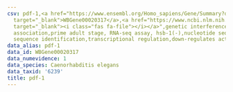 ```yaml
---
csv: pdf-1,<a href="https://www.ensembl.org/Homo_sapiens/Gene/Summary?db=core;g=WBGene00020317"
  target="_blank">WBGene00020317</a>,<a href="https://www.ncbi.nlm.nih.gov/pubmed/30894454"
  target="_blank"><i class="fas fa-file"></i></a>",genetic interference,functional
  association,prime adult stage, RNA-seq assay, hsb-1(-),nucleotide sequence identification,nucleotide
  sequence identification,transcriptional regulation,down-regulates activity
data_alias: pdf-1
data_id: WBGene00020317
data_numevidence: 1
data_species: Caenorhabditis elegans
data_taxid: '6239'
title: pdf-1
---
```

